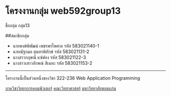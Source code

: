 # โครงงานกลุ่ม web592group13

ชื่อกลุ่ม กลุ่ม13

##สมาชิกกลุ่ม
- นายพงษ์พิพัฒน์ เพชรพรไพศาล รหัส 583021140-1 
- นายณัฐกมล สุนทรพิทักษ์ รหัส 583021131-2
- นางสาวกฤษณี แซ่ฟอง รหัส 583021122-3 
- นางสาวเสาวลักษณ์ สีเนหะ รหัส 583021153-2

<hr>
โครงงานนี้เป็นส่วนหนึ่งของวิชา 322-236 Web Application Programming

[ภาควิชาวิทยาการคอมพิวเตอร์](http://cs.kku.ac.th)
[คณะวิทยาศาสตร์](http://www.sc.kku.ac.th)
[มหาวิทยาลัยขอนแก่น](http://www.kku.ac.th)
